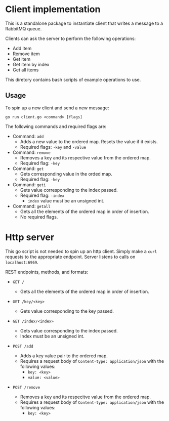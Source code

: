 # Client implementation
This is a standalone package to instantiate client that writes a message to a RabbitMQ queue.

Clients can ask the server to perform the following operations:
- Add item
- Remove item
- Get item
- Get item by index
- Get all items

This diretory contains bash scripts of example operations to use.

## Usage
To spin up a new client and send a new message:
```
go run client.go <command> [flags]
```

The following commands and required flags are:
- Command: `add`
    - Adds a new value to the ordered map. Resets the value if it exists.
    - Required flags: `-key` and `-value`
- Command: `remove`
    - Removes a key and its respective value from the ordered map.
    - Required flag: `-key`
- Command: `get`
    - Gets corresponding value in the orded map.
    - Required flag: `-key`
- Command: `geti`
    - Gets value corresponding to the index passed.
    - Required flag: `-index`
        - `index` value must be an unsigned int.
- Command: `getall`
    - Gets all the elements of the ordered map in order of insertion.
    - No required flags.

# Http server
This go script is not needed to spin up an http client. Simply make a `curl` requests to the appropriate endpoint.
Server listens to calls on `localhost:6969`.

REST endpoints, methods, and formats:
- `GET /`
    - Gets all the elements of the ordered map in order of insertion.

- `GET /key/<key>`
    - Gets value corresponding to the key passed.

- `GET /index/<index>`
    - Gets value corresponding to the index passed.
    - Index must be an unsigned int.

- `POST /add`
    - Adds a key value pair to the ordered map.
    - Requires a request body of `Content-type: application/json` with the following values:
        - `key: <key>`
        - `value: <value>`

- `POST /remove`
    - Removes a key and its respecitve value from the ordered map.
    - Requires a request body of `Content-type: application/json` with the following values:
        - `key: <key>`
